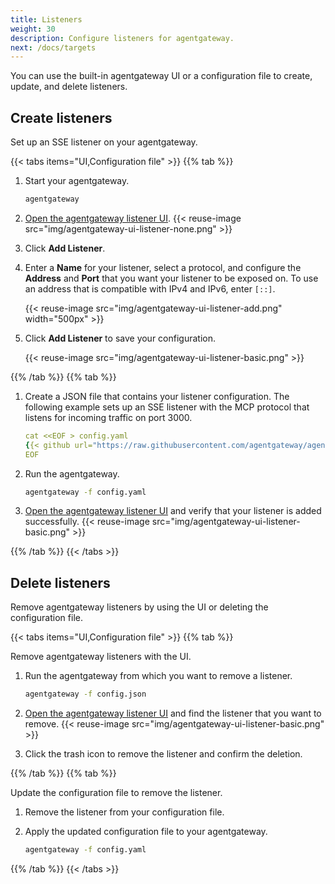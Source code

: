 ```yaml
---
title: Listeners
weight: 30
description: Configure listeners for agentgateway.
next: /docs/targets
--- 
```


You can use the built-in agentgateway UI or a configuration file to create, update, and delete listeners. 

## Create listeners

Set up an SSE listener on your agentgateway. 

{{< tabs items="UI,Configuration file" >}}
{{% tab %}}

1. Start your agentgateway. 
   ```sh
   agentgateway 
   ```

2. [Open the agentgateway listener UI](http://localhost:19000/ui/listeners/). 
   {{< reuse-image src="img/agentgateway-ui-listener-none.png" >}}

3. Click **Add Listener**. 
4. Enter a **Name** for your listener, select a protocol, and configure the **Address** and **Port** that you want your listener to be exposed on. To use an address that is compatible with IPv4 and IPv6, enter `[::]`. 
   
   {{< reuse-image src="img/agentgateway-ui-listener-add.png" width="500px" >}}

5. Click **Add Listener** to save your configuration. 
   
   {{< reuse-image src="img/agentgateway-ui-listener-basic.png" >}}

   
{{% /tab %}}
{{% tab %}}

1. Create a JSON file that contains your listener configuration. The following example sets up an SSE listener with the MCP protocol that listens for incoming traffic on port 3000. 
   ```yaml
   cat <<EOF > config.yaml
   {{< github url="https://raw.githubusercontent.com/agentgateway/agentgateway/refs/heads/main/examples/basic/config.yaml" >}}
   EOF
   ```

2. Run the agentgateway. 
   ```sh
   agentgateway -f config.yaml
   ```

2. [Open the agentgateway listener UI](http://localhost:19000/ui/listeners/) and verify that your listener is added successfully. 
   {{< reuse-image src="img/agentgateway-ui-listener-basic.png" >}}
   
{{% /tab %}}
{{< /tabs >}}

## Delete listeners

Remove agentgateway listeners by using the UI or deleting the configuration file. 

{{< tabs items="UI,Configuration file" >}}
{{% tab %}}

Remove agentgateway listeners with the UI. 

1. Run the agentgateway from which you want to remove a listener. 
   ```sh
   agentgateway -f config.json
   ```

2. [Open the agentgateway listener UI](http://localhost:19000/ui/listeners/) and find the listener that you want to remove. 
   {{< reuse-image src="img/agentgateway-ui-listener-basic.png" >}}

3. Click the trash icon to remove the listener and confirm the deletion. 


{{% /tab %}}
{{% tab %}}

Update the configuration file to remove the listener.

1. Remove the listener from your configuration file.
2. Apply the updated configuration file to your agentgateway.

   ```sh
   agentgateway -f config.yaml
   ```

{{% /tab %}}
{{< /tabs >}}
